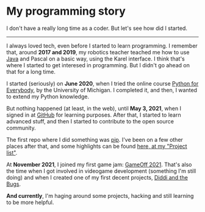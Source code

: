 # My programming story

<!-- NOTE: There's a chance that I'll remove this page and instead write a longer, detailed article. -->

I don't have a really long time as a coder. But let's see how did I started.

***

I always loved tech, even before I started to learn programming. I remember that, around **2017 and 2019**, my robotics teacher
teached me how to use [Java](http://www.java.com) and Pascal on a basic way,
using the Karel interface. I think that's where I started to get interesed in programming. But I didn't go ahead on that for a long time.

I started (seriously) on **June 2020**, when I tried the online course [Python for Everybody](https://www.coursera.org/learn/python/home/welcome),
by the University of Michigan. I completed it, and then, I wanted to extend my Python knowledge.

But nothing happened (at least, in the web), until **May 3, 2021**, when I signed
in at [GitHub](https://github.com) for learning purposes. After that, I started to learn advanced stuff,
and then I started to contribute to the open source community.

The first repo where I did something was [pip](https://github.com/pypa/pip). I've been on a few other
places after that, and some highlights can be found [here, at my "Project list"](projects).

At **November 2021**, I joined my first game jam: [GameOff 2021](https://itch.io/jam/game-off-2021).
That's also the time when I got involved in videogame development (something I'm still doing) and when
I created one of my first decent projects, [Diddi and the Bugs](wiki/Diddi_and_the_Bugs).

**And currently**, I'm haging around some projects, hacking and still learning to be more helpful.
